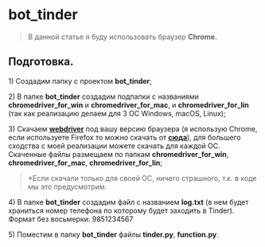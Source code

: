 # bot_tinder

<blockquote>В данной статье я буду использовать браузер <b>Chrome.</b></blockquote>
<p><h2>Подготовка.</h2>
<p>1)	Создадим папку с проектом <b>bot_tinder</b>;
<p>2)	В папке <b>bot_tinder</b> создадим подпапки с названиями <b>chromedriver_for_win</b> и <b>chromedriver_for_mac</b>, и <b>chromedriver_for_lin</b> (так как реализацию делаем для 3 ОС Windows, macOS, Linux);
<p>3)	Скачаем <b><a href="https://chromedriver.chromium.org/downloads">webdriver</a></b> под вашу версию браузера (я использую Chrome, если используете Firefox то можно скачать от <b><a href="https://github.com/mozilla/geckodriver/releases">сюда</a></b>), для большего сходства с моей реализации можете скачать для каждой ОС. 
Скаченные файлы размещаем по папкам <b>chromedriver_for_win</b>, <b>chromedriver_for_mac</b>, <b>chromedriver_for_lin</b>;
<blockquote>*Если скачали только для своей ОС, ничего страшного, т.к. в коде мы это предусмотрим.</blockquote>
<p>4)	В папке <b>bot_tinder</b> создадим файл с названием <b>log.txt</b> (в нем будет храниться номер телефона по которому будет заходить в Tinder). Формат без восьмерки: 9851234567
<p>5)	Поместим в папку <b>bot_tinder</b> файлы <b>tinder.py</b>, <b>function.py</b>.
